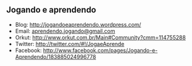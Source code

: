 Jogando e aprendendo
--------------------

* Blog:     <http://jogandoeaprendendo.wordpress.com/>
* Email:    <aprendendo.jogando@gmail.com>
* Orkut:    <http://www.orkut.com.br/Main#Community?cmm=114755288>
* Twitter:  <http://twitter.com/#!/JogaeAprende>
* Facebook: <http://www.facebook.com/pages/Jogando-e-Aprendendo/183885024996778>
